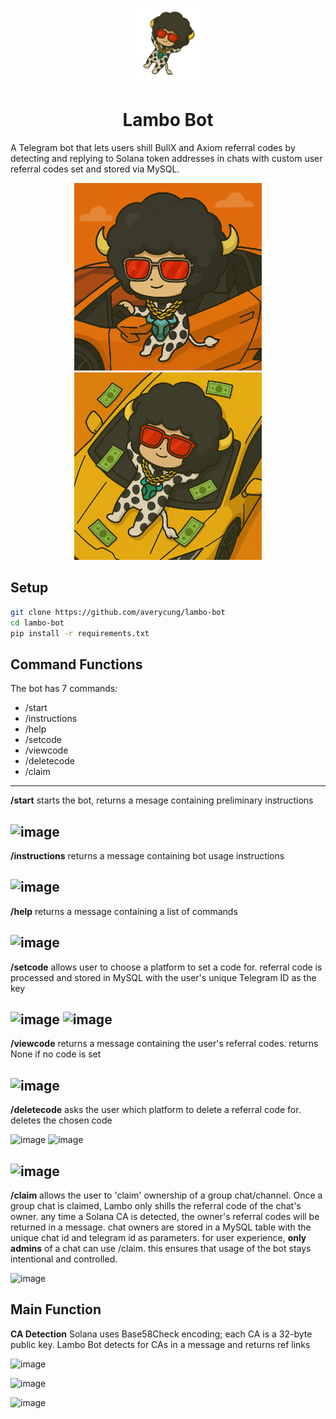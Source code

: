 <p align="center">
  <img src="transparent.png" alt="Lambo Bot Icon" width="120"/>
</p>
<h1 align="center">Lambo Bot</h1>

A Telegram bot that lets users shill BullX and Axiom referral codes by detecting and replying to Solana token addresses in chats with custom user referral codes set and stored via MySQL.

<p align="center">
  <img src="icon.png" alt="Lambo Bot Icon" width="300"/>
    <img src="icon2.png" alt="Lambo Bot Icon" width="300"/>
</p>


## Setup

```bash
git clone https://github.com/averycung/lambo-bot
cd lambo-bot
pip install -r requirements.txt
```

## Command Functions
The bot has 7 commands:
* /start
* /instructions
* /help
* /setcode
* /viewcode
* /deletecode
* /claim
-------
**/start**
starts the bot, returns a mesage containing preliminary instructions

![image](https://github.com/user-attachments/assets/07ae470a-4716-4938-9b51-0dec74f0696c)
-------

**/instructions**
returns a message containing bot usage instructions

![image](https://github.com/user-attachments/assets/5bbd2eaa-26e6-48fd-a7d6-98cc61acd73c)
-------
**/help**
returns a message containing a list of commands

![image](https://github.com/user-attachments/assets/134c7a7e-ac7f-49d2-a38a-ea91364d258e)
-------
**/setcode**
allows user to choose a platform to set a code for. referral code is processed and stored in MySQL with the user's unique Telegram ID as the key

![image](https://github.com/user-attachments/assets/1fc2b4b1-fb5c-4b0b-811c-ba5b16ed7a85)
![image](https://github.com/user-attachments/assets/ffed676e-953b-4abb-8b4a-5c2c45ddaca8)
-------
**/viewcode**
returns a message containing the user's referral codes. returns None if no code is set

![image](https://github.com/user-attachments/assets/93fc7842-3a0f-4af2-9001-060889f6b2c2)
-------
**/deletecode**
asks the user which platform to delete a referral code for. deletes the chosen code

![image](https://github.com/user-attachments/assets/f13ae279-eea6-4ecc-a69d-1cc4246277df)
![image](https://github.com/user-attachments/assets/94fbee9b-c6e6-43bc-890d-b41f698b3b8d)

![image](https://github.com/user-attachments/assets/c7e682d2-9931-4611-8255-e10a4dd38e42)
-------
**/claim**
allows the user to 'claim' ownership of a group chat/channel. Once a group chat is claimed, Lambo only shills the referral code of the chat's owner. any time a Solana CA is detected, the owner's referral codes will be returned in a message.
chat owners are stored in a MySQL table with the unique chat id and telegram id as parameters. for user experience, **only admins** of a chat can use /claim. this ensures that usage of the bot stays intentional and controlled.

![image](https://github.com/user-attachments/assets/e7a94072-2bda-4717-ad33-3598c645290c)

## Main Function
**CA Detection**
Solana uses Base58Check encoding; each CA is a 32-byte public key. Lambo Bot detects for CAs in a message and returns ref links

![image](https://github.com/user-attachments/assets/0e1380a2-28fd-4b4a-ab43-4311830c365e)

![image](https://github.com/user-attachments/assets/d9e52597-8fc2-4d66-bcad-b64a02617d73)

![image](https://github.com/user-attachments/assets/679e6588-0593-4822-b8a1-72103d71fc8f)



